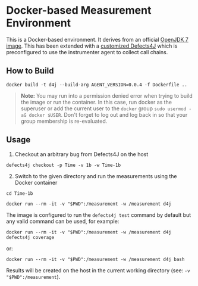 # Docker-based Measurement Environment

This is a Docker-based environment.
It derives from an official [OpenJDK 7 image](https://hub.docker.com/_/openjdk).
This has been extended with a [customized Defects4J](https://github.com/Frenkymd/defects4j/tree/chain) which is preconfigured to use the instrumenter agent to collect call chains.

## How to Build

```
docker build -t d4j --build-arg AGENT_VERSION=0.0.4 -f Dockerfile ..
```

> **Note:** You may run into a permission denied error when trying to build the image or run the container.
> In this case, run docker as the superuser or add the current user to the `docker` group `sudo usermod -aG docker $USER`.
> Don't forget to log out and log back in so that your group membership is re-evaluated.

## Usage

 1. Checkout an arbitrary bug from Defects4J on the host

```
defects4j checkout -p Time -v 1b -w Time-1b
```

 2. Switch to the given directory and run the measurements using the Docker container

```
cd Time-1b

docker run --rm -it -v "$PWD":/measurement -w /measurement d4j
```

The image is configured to run the `defects4j test` command by default but any valid command can be used, for example:

```
docker run --rm -it -v "$PWD":/measurement -w /measurement d4j defects4j coverage
```
or:
```
docker run --rm -it -v "$PWD":/measurement -w /measurement d4j bash
```

Results will be created on the host in the current working directory (see: `-v "$PWD":/measurement`).
